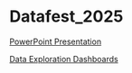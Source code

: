 # Datafest_2025

[PowerPoint Presentation](https://docs.google.com/presentation/d/1iuJ_nECYKl34pvB2S_KVMB13MrckOXwA990lhd0fAtI/edit?slide=id.p#slide=id.p)

[Data Exploration Dashboards](https://lookerstudio.google.com/reporting/63bfd1ff-61e8-45c7-b99b-fd1de6f73d27)
